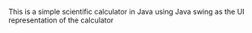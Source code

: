 This is a simple scientific calculator in Java using Java swing as the UI representation of the calculator 
